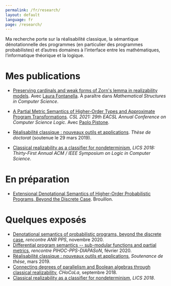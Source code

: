 ```yaml
---
permalink: /fr/research/
layout: default
language: fr
page: /research/
---
```


Ma recherche porte sur la réalisabilité classique, la sémantique dénotationnelle des programmes (en particulier des programmes probabilistes) et d’autres domaines à l’interface entre les mathématiques, l’informatique théorique et la logique.

Mes publications
================

* [Preserving cardinals and weak forms of Zorn's lemma in realizability models](/docs/fontanella-geoffroy-2020-preserving-cardinals-and-weak-zorn-in-classical-realizability.pdf). Avec [Laura Fontanella](https://www.i2m.univ-amu.fr/perso/laura.fontanella/). À paraître dans *Mathematical Structures in Computer Science*.

* [A Partial Metric Semantics of Higher-Order Types and Approximate Program Transformations](https://doi.org/10.4230/LIPIcs.CSL.2021.23). *CSL 2021: 29th EACSL Annual Conference on Computer Science Logic*. Avec [Paolo Pistone](http://logica.uniroma3.it/pistone/).

* [Réalisabilité classique : nouveaux outils et applications](/docs/these.pdf). *Thèse de doctorat* (soutenue le 29 mars 2019).

* [Classical realizability as a classifier for nondeterminism](https://hal.archives-ouvertes.fr/hal-01802215), *LICS 2018: Thirty-First Annual ACM / IEEE Symposium on Logic in Computer Science*.


En préparation
==============

* [Extensional Denotational Semantics of Higher-Order Probabilistic Programs, Beyond the Discrete Case](/docs/geoffroy-2021-convex-qbs.pdf). Brouillon.

Quelques exposés
================

* [Denotational semantics of probabilistic programs, beyond the discrete case](/docs/slides-geoffroy-reunion-pps-11-20.pdf), *rencontre ANR PPS*, novembre 2020.
* [Differential program semantics -- sub-modular functions and partial metrics](/docs/slides-geoffroy-pihoc-02-20.pdf), *rencontre PIHOC-PPS-DIAPASoN*, février 2020.
* [Réalisabilité classique : nouveaux outils et applications](/docs/slides-geoffroy-thesis.pdf), *Soutenance de thèse*, mars 2019.
* [Connecting degrees of parallelism and Boolean algebras through classical realizability](/docs/slides-geoffroy-chocola-09-2018.pdf), *CHoCoLa*, septembre 2018.
* [Classical realizability as a classifier for nondeterminism](/docs/slides-geoffroy-2018-classical-realizability-classifier-for-nondeterminism.pdf), *LICS 2018*.
